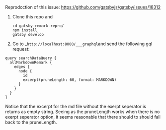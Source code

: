 Reprodcction of this issue:  https://github.com/gatsbyjs/gatsby/issues/18312

1. Clone this repo and

    ```shell
    cd gatsby-remark-repro/
    npm install
    gatsby develop
    ```

2.  Go to  _`http://localhost:8000/___graphql`and send the following gql request:


```
query searchDataQuery {
  allMarkdownRemark {
    edges {
      node {
        id
        excerpt(pruneLength: 60, format: MARKDOWN)
      }
    }
  }
}
```

Notice that the excerpt for the md file without the exerpt seperator is returns as empty string. Seeing as the pruneLength works when there is no exerpt seperator option, it seems reasonable that there should to should fall back to the pruneLength.
